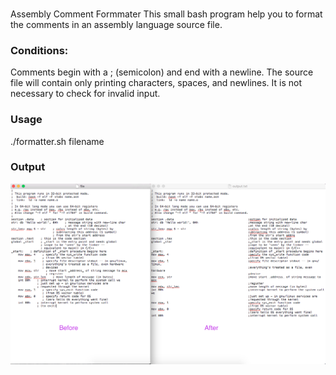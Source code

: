
###

Assembly Comment Formmater
This small bash program help you to format the comments in an assembly language source file.


### Conditions:
Comments begin with a ; (semicolon) and end with a newline.
The source file will contain only printing characters, spaces, and newlines. It is not necessary to check for invalid input.

### Usage
./formatter.sh filename

### Output
![alt tag](https://raw.githubusercontent.com/JeffShomali/CommentFormatter/master/example.png)
